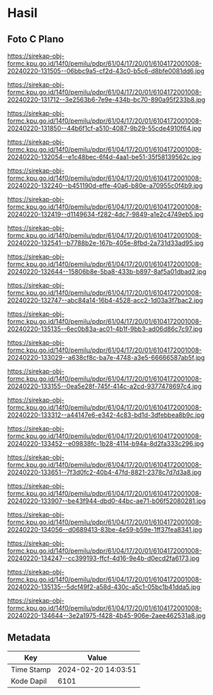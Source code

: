# Hasil

## Foto C Plano

https://sirekap-obj-formc.kpu.go.id/14f0/pemilu/pdpr/61/04/17/20/01/6104172001008-20240220-131505--06bbc9a5-cf2d-43c0-b5c6-d8bfe0081dd6.jpg

https://sirekap-obj-formc.kpu.go.id/14f0/pemilu/pdpr/61/04/17/20/01/6104172001008-20240220-131712--3e2563b6-7e9e-434b-bc70-890a95f233b8.jpg

https://sirekap-obj-formc.kpu.go.id/14f0/pemilu/pdpr/61/04/17/20/01/6104172001008-20240220-131850--44b6f1cf-a510-4087-9b29-55cde4910f64.jpg

https://sirekap-obj-formc.kpu.go.id/14f0/pemilu/pdpr/61/04/17/20/01/6104172001008-20240220-132054--e1c48bec-6f4d-4aa1-be51-35f58139562c.jpg

https://sirekap-obj-formc.kpu.go.id/14f0/pemilu/pdpr/61/04/17/20/01/6104172001008-20240220-132240--b451190d-effe-40a6-b80e-a70955c0f4b9.jpg

https://sirekap-obj-formc.kpu.go.id/14f0/pemilu/pdpr/61/04/17/20/01/6104172001008-20240220-132419--d1149634-f282-4dc7-9849-a1e2c4749eb5.jpg

https://sirekap-obj-formc.kpu.go.id/14f0/pemilu/pdpr/61/04/17/20/01/6104172001008-20240220-132541--b7788b2e-167b-405e-8fbd-2a731d33ad95.jpg

https://sirekap-obj-formc.kpu.go.id/14f0/pemilu/pdpr/61/04/17/20/01/6104172001008-20240220-132644--15806b8e-5ba8-433b-b897-8af5a01dbad2.jpg

https://sirekap-obj-formc.kpu.go.id/14f0/pemilu/pdpr/61/04/17/20/01/6104172001008-20240220-132747--abc84a14-16b4-4528-acc2-1d03a3f7bac2.jpg

https://sirekap-obj-formc.kpu.go.id/14f0/pemilu/pdpr/61/04/17/20/01/6104172001008-20240220-135135--6ec0b83a-ac01-4b1f-9bb3-ad06d86c7c97.jpg

https://sirekap-obj-formc.kpu.go.id/14f0/pemilu/pdpr/61/04/17/20/01/6104172001008-20240220-133029--a638cf8c-ba7e-4748-a3e5-66666587ab5f.jpg

https://sirekap-obj-formc.kpu.go.id/14f0/pemilu/pdpr/61/04/17/20/01/6104172001008-20240220-133155--0ea5e28f-745f-414c-a2cd-9377478697c4.jpg

https://sirekap-obj-formc.kpu.go.id/14f0/pemilu/pdpr/61/04/17/20/01/6104172001008-20240220-133312--a44147e6-e342-4c83-bd1d-3dfebbea8b9c.jpg

https://sirekap-obj-formc.kpu.go.id/14f0/pemilu/pdpr/61/04/17/20/01/6104172001008-20240220-133452--e09838fc-1b28-4114-b94a-8d2fa333c296.jpg

https://sirekap-obj-formc.kpu.go.id/14f0/pemilu/pdpr/61/04/17/20/01/6104172001008-20240220-133651--7f3d0fc2-40b4-47fd-8821-2378c7d7d3a8.jpg

https://sirekap-obj-formc.kpu.go.id/14f0/pemilu/pdpr/61/04/17/20/01/6104172001008-20240220-133907--be43f944-dbd0-44bc-ae71-b06f52080281.jpg

https://sirekap-obj-formc.kpu.go.id/14f0/pemilu/pdpr/61/04/17/20/01/6104172001008-20240220-134056--d0689413-83be-4e59-b59e-1ff37fea8341.jpg

https://sirekap-obj-formc.kpu.go.id/14f0/pemilu/pdpr/61/04/17/20/01/6104172001008-20240220-134247--cc399193-ffcf-4d16-9e4b-d0ecd2fa6173.jpg

https://sirekap-obj-formc.kpu.go.id/14f0/pemilu/pdpr/61/04/17/20/01/6104172001008-20240220-135135--5dcf49f2-a58d-430c-a5c1-05bc1b41dda5.jpg

https://sirekap-obj-formc.kpu.go.id/14f0/pemilu/pdpr/61/04/17/20/01/6104172001008-20240220-134644--3e2a1975-f428-4b45-906e-2aee462531a8.jpg


## Metadata

| Key        | Value               |
| ---------- | ------------------- |
| Time Stamp | 2024-02-20 14:03:51 |
| Kode Dapil | 6101                |



